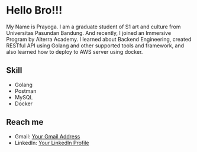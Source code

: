 # Hello Bro!!!

My Name is Prayoga. I am a graduate student of S1 art and culture from Universitas Pasundan Bandung. And recently, I joined an Immersive Program by Alterra Academy. I learned about Backend Engineering, created RESTful API using Golang and other supported tools and framework, and also learned how to deploy to AWS server using docker.

## Skill

- Golang
- Postman
- MySQL
- Docker
  
## Reach me

- Gmail: [Your Gmail Address](mailto:Prayogarock666@gmail.com)
- LinkedIn: [Your LinkedIn Profile](https://www.linkedin.com/in/jaya-rizky-prayoga-131500296/)
